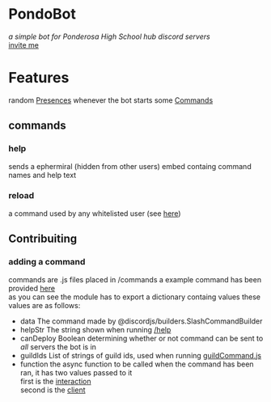 # PondoBot
*a simple bot for Ponderosa High School hub discord servers*<br>
[invite me](https://discord.com/api/oauth2/authorize?client_id=893988257107410944&permissions=0&scope=bot%20applications.commands)


# Features

random [Presences](/bot.js#L6-L12) whenever the bot starts
some [Commands](#commands)

## commands

### help
sends a ephermiral (hidden from other users) embed containg command names and help text

### reload
a command used by any whitelisted user (see [here](/commands/reload.js#L20))

## Contribuiting

### adding a command
commands are .js files placed in /commands a example command has been provided [here](/commands/example.js)<br>
as you can see the module has to export a dictionary containg values these values are as follows:
*	data
	The command made by @discordjs/builders.SlashCommandBuilder<br>
*	helpStr
	The string shown when running [/help](/commands/help.js)
*	canDeploy
	Boolean determining whether or not command can be sent to *all* servers the bot is in<br>
*	guildIds
	List of strings of guild ids, used when running [guildCommand.js](/guildCommand.js)<br>
*	function
	the async function to be called when the command has been ran, it has two values passed to it<br>
	first is the [interaction](https://discord.js.org/#/docs/main/stable/class/Interaction)<br>
	second is the [client](https://discord.js.org/#/docs/main/stable/class/Client)<br>

